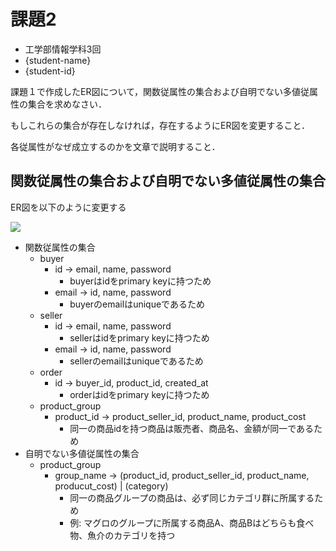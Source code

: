 # 課題2

- 工学部情報学科3回
- {student-name}
- {student-id}

課題１で作成したER図について，関数従属性の集合および自明でない多値従属性の集合を求めなさい．

もしこれらの集合が存在しなければ，存在するようにER図を変更すること．

各従属性がなぜ成立するのかを文章で説明すること．

## 関数従属性の集合および自明でない多値従属性の集合

ER図を以下のように変更する

![](https://raw.githubusercontent.com/tyage/experiment-4/master/task2/er.png)

- 関数従属性の集合
    - buyer
        - id -> email, name, password
            - buyerはidをprimary keyに持つため
        - email -> id, name, password
            - buyerのemailはuniqueであるため
    - seller
        - id -> email, name, password
            - sellerはidをprimary keyに持つため
        - email -> id, name, password
            - sellerのemailはuniqueであるため
    - order
        - id -> buyer_id, product_id, created_at
            - orderはidをprimary keyに持つため
    - product_group
        - product_id -> product_seller_id, product_name, product_cost
            - 同一の商品idを持つ商品は販売者、商品名、金額が同一であるため
- 自明でない多値従属性の集合
    - product_group
        - group_name -> (product_id, product_seller_id, product_name, producut_cost) | (category)
            - 同一の商品グループの商品は、必ず同じカテゴリ群に所属するため
            - 例: マグロのグループに所属する商品A、商品Bはどちらも食べ物、魚介のカテゴリを持つ
